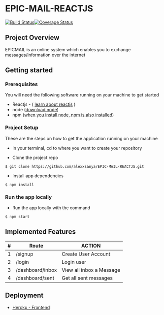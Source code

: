# EPIC-MAIL-REACTJS

[![Build Status](https://travis-ci.org/alexxsanya/EPIC-MAIL-REACTJS.svg?branch=develop)](https://travis-ci.org/alexxsanya/EPIC-MAIL-REACTJS)[![Coverage Status](https://coveralls.io/repos/github/alexxsanya/EPIC-MAIL-REACTJS/badge.svg?branch=develop)](https://coveralls.io/github/alexxsanya/EPIC-MAIL-REACTJS?branch=develop)

## Project Overview

EPICMAIL is an online system which enables you to exchange messages/information over the internet

## Getting started

### Prerequisites

You will need the following software running on your machine to get started

* Reactjs - ( [learn about reactjs](https://reactjs.org) )
* node ([download node](https://nodejs.org/))
* npm ([when you install node, npm is also installed](https://docs.npmjs.com/cli/install))


### Project Setup
These are the steps on how to get the application running on your machine

 - In your terminal, cd to where you want to create your repository

- Clone the project repo
```
$ git clone https://github.com/alexxsanya/EPIC-MAIL-REACTJS.git
```

- Install app dependencies
``` 
$ npm install 
```

### Run the app locally

- Run the app locally with the command

```
$ npm start
```

## Implemented Features

| #   | Route                  | ACTION                    |
| --- | ---------------------- | ------------------------- |
| 1   | /signup                | Create User Account       |
| 2   | /login                 | Login user                |
| 3   | /dashboard/inbox       | View all inbox a Message  |
| 4   | /dashboard/sent        | Get all sent messages     |

## Deployment

*  [Heroku - Frontend](https://epicmail-pro.herokuapp.com)
